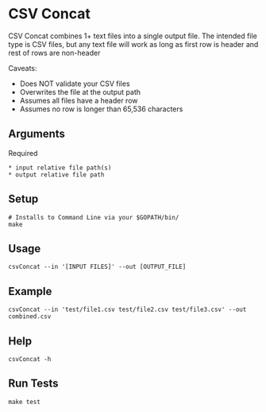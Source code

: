 # CSV Concat

CSV Concat combines 1+ text files into a single output file. The intended file type is CSV files, but any text file will work as long as first row is header and rest of rows are non-header

Caveats:

* Does NOT validate your CSV files
* Overwrites the file at the output path
* Assumes all files have a header row
* Assumes no row is longer than 65,536 characters

## Arguments

Required

	* input relative file path(s)
	* output relative file path

## Setup

	# Installs to Command Line via your $GOPATH/bin/
	make

## Usage

	csvConcat --in '[INPUT FILES]' --out [OUTPUT_FILE]

## Example

	csvConcat --in 'test/file1.csv test/file2.csv test/file3.csv' --out combined.csv

## Help

	csvConcat -h

## Run Tests

	make test
